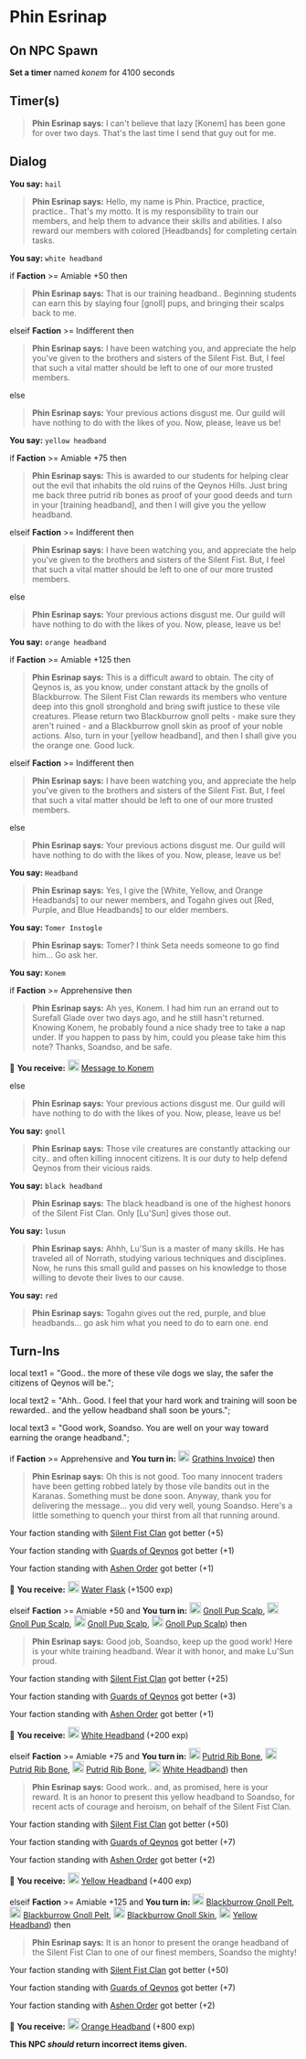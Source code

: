 # Phin Esrinap


## On NPC Spawn

**Set a timer** named *konem* for 4100 seconds


## Timer(s)

>**Phin Esrinap says:** I can't believe that lazy [Konem] has been gone for over two days.  That's the last time I send that guy out for me.


## Dialog

**You say:** `hail`



>**Phin Esrinap says:** Hello, my name is Phin. Practice, practice, practice.. That's my motto. It is my responsibility to train our members, and help them to advance their skills and abilities. I also reward our members with colored [Headbands] for completing certain tasks.

**You say:** `white headband`



if **Faction** >= Amiable +50 then



>**Phin Esrinap says:** That is our training headband.. Beginning students can earn this by slaying four [gnoll] pups, and bringing their scalps back to me.


elseif **Faction** >= Indifferent then



>**Phin Esrinap says:** I have been watching you, and appreciate the help you've given to the brothers and sisters of the Silent Fist. But, I feel that such a vital matter should be left to one of our more trusted members.


else



>**Phin Esrinap says:** Your previous actions disgust me. Our guild will have nothing to do with the likes of you. Now, please, leave us be!


**You say:** `yellow headband`



if **Faction** >= Amiable +75 then



>**Phin Esrinap says:** This is awarded to our students for helping clear out the evil that inhabits the old ruins of the Qeynos Hills. Just bring me back three putrid rib bones as proof of your good deeds and turn in your [training headband], and then I will give you the yellow headband.


elseif **Faction** >= Indifferent then



>**Phin Esrinap says:** I have been watching you, and appreciate the help you've given to the brothers and sisters of the Silent Fist. But, I feel that such a vital matter should be left to one of our more trusted members.


else



>**Phin Esrinap says:** Your previous actions disgust me. Our guild will have nothing to do with the likes of you. Now, please, leave us be!


**You say:** `orange headband`



if **Faction** >= Amiable +125 then



>**Phin Esrinap says:** This is a difficult award to obtain. The city of Qeynos is, as you know, under constant attack by the gnolls of Blackburrow. The Silent Fist Clan rewards its members who venture deep into this gnoll stronghold and bring swift justice to these vile creatures. Please return two Blackburrow gnoll pelts - make sure they aren't ruined - and a Blackburrow gnoll skin as proof of your noble actions. Also, turn in your [yellow headband], and then I shall give you the orange one. Good luck.


elseif **Faction** >= Indifferent then



>**Phin Esrinap says:** I have been watching you, and appreciate the help you've given to the brothers and sisters of the Silent Fist. But, I feel that such a vital matter should be left to one of our more trusted members.


else



>**Phin Esrinap says:** Your previous actions disgust me. Our guild will have nothing to do with the likes of you. Now, please, leave us be!


**You say:** `Headband`



>**Phin Esrinap says:** Yes, I give the [White, Yellow, and Orange Headbands] to our newer members, and Togahn gives out [Red, Purple, and Blue Headbands] to our elder members.

**You say:** `Tomer Instogle`



>**Phin Esrinap says:** Tomer? I think Seta needs someone to go find him... Go ask her.

**You say:** `Konem`



if **Faction** >= Apprehensive then



>**Phin Esrinap says:** Ah yes, Konem. I had him run an errand out to Surefall Glade over two days ago, and he still hasn't returned. Knowing Konem, he probably found a nice shady tree to take a nap under. If you happen to pass by him, could you please take him this note?  Thanks, Soandso, and be safe.



 &#127873; **You receive:**  <img style="background:url(/static/icons/blank_slot.gif);width:20px;height:20px;" src="/static/icons/item_504.png" alt="" /> <a
                                href="/item/18921" data-url="18921" class="tooltip-link link">Message to Konem</a>


else



>**Phin Esrinap says:** Your previous actions disgust me. Our guild will have nothing to do with the likes of you. Now, please, leave us be!


**You say:** `gnoll`



>**Phin Esrinap says:** Those vile creatures are constantly attacking our city.. and often killing innocent citizens. It is our duty to help defend Qeynos from their vicious raids.

**You say:** `black headband`



>**Phin Esrinap says:** The black headband is one of the highest honors of the Silent Fist Clan.  Only [Lu'Sun] gives those out.

**You say:** `lusun`



>**Phin Esrinap says:** Ahhh, Lu'Sun is a master of many skills.  He has traveled all of Norrath, studying various techniques and disciplines.  Now, he runs this small guild and passes on his knowledge to those willing to devote their lives to our cause.

**You say:** `red`



>**Phin Esrinap says:** Togahn gives out the red, purple, and blue headbands...  go ask him what you need to do to earn one.
end



## Turn-Ins



local text1 = "Good.. the more of these vile dogs we slay, the safer the citizens of Qeynos will be.";

local text2 = "Ahh.. Good. I feel that your hard work and training will soon be rewarded.. and the yellow headband shall soon be yours.";

local text3 = "Good work, Soandso. You are well on your way toward earning the orange headband.";




if **Faction** >= Apprehensive and  **You turn in:** <img style="background:url(/static/icons/blank_slot.gif);width:20px;height:20px;" src="/static/icons/item_504.png" alt="" /> <a
                                href="/item/18922" data-url="18922" class="tooltip-link link">Grathins Invoice</a>) then


>**Phin Esrinap says:** Oh this is not good. Too many innocent traders have been getting robbed lately by those vile bandits out in the Karanas. Something must be done soon. Anyway, thank you for delivering the message... you did very well, young Soandso. Here's a little something to quench your thirst from all that running around.





Your faction standing with [Silent Fist Clan](/faction/309) got better (<span class='text-success'>+5</span>)


Your faction standing with [Guards of Qeynos](/faction/262) got better (<span class='text-success'>+1</span>)


Your faction standing with [Ashen Order](/faction/361) got better (<span class='text-success'>+1</span>)


 &#127873; **You receive:**  <img style="background:url(/static/icons/blank_slot.gif);width:20px;height:20px;" src="/static/icons/item_584.png" alt="" /> <a
                                href="/item/13006" data-url="13006" class="tooltip-link link">Water Flask</a> (+1500 exp)

 



elseif **Faction** >= Amiable +50 and  **You turn in:** <img style="background:url(/static/icons/blank_slot.gif);width:20px;height:20px;" src="/static/icons/item_555.png" alt="" /> <a
                                href="/item/13789" data-url="13789" class="tooltip-link link">Gnoll Pup Scalp</a>, <img style="background:url(/static/icons/blank_slot.gif);width:20px;height:20px;" src="/static/icons/item_555.png" alt="" /> <a
                                href="/item/13789" data-url="13789" class="tooltip-link link">Gnoll Pup Scalp</a>, <img style="background:url(/static/icons/blank_slot.gif);width:20px;height:20px;" src="/static/icons/item_555.png" alt="" /> <a
                                href="/item/13789" data-url="13789" class="tooltip-link link">Gnoll Pup Scalp</a>, <img style="background:url(/static/icons/blank_slot.gif);width:20px;height:20px;" src="/static/icons/item_555.png" alt="" /> <a
                                href="/item/13789" data-url="13789" class="tooltip-link link">Gnoll Pup Scalp</a>) then 


>**Phin Esrinap says:** Good job, Soandso, keep up the good work! Here is your white training headband. Wear it with honor, and make Lu'Sun proud.


Your faction standing with [Silent Fist Clan](/faction/309) got better (<span class='text-success'>+25</span>)


Your faction standing with [Guards of Qeynos](/faction/262) got better (<span class='text-success'>+3</span>)


Your faction standing with [Ashen Order](/faction/361) got better (<span class='text-success'>+1</span>)


 &#127873; **You receive:**  <img style="background:url(/static/icons/blank_slot.gif);width:20px;height:20px;" src="/static/icons/item_932.png" alt="" /> <a
                                href="/item/10110" data-url="10110" class="tooltip-link link">White Headband</a> (+200 exp)

 



elseif **Faction** >= Amiable +75 and  **You turn in:** <img style="background:url(/static/icons/blank_slot.gif);width:20px;height:20px;" src="/static/icons/item_907.png" alt="" /> <a
                                href="/item/13722" data-url="13722" class="tooltip-link link">Putrid Rib Bone</a>, <img style="background:url(/static/icons/blank_slot.gif);width:20px;height:20px;" src="/static/icons/item_907.png" alt="" /> <a
                                href="/item/13722" data-url="13722" class="tooltip-link link">Putrid Rib Bone</a>, <img style="background:url(/static/icons/blank_slot.gif);width:20px;height:20px;" src="/static/icons/item_907.png" alt="" /> <a
                                href="/item/13722" data-url="13722" class="tooltip-link link">Putrid Rib Bone</a>, <img style="background:url(/static/icons/blank_slot.gif);width:20px;height:20px;" src="/static/icons/item_932.png" alt="" /> <a
                                href="/item/10110" data-url="10110" class="tooltip-link link">White Headband</a>) then 


>**Phin Esrinap says:** Good work.. and, as promised, here is your reward. It is an honor to present this yellow headband to Soandso, for recent acts of courage and heroism, on behalf of the Silent Fist Clan.


Your faction standing with [Silent Fist Clan](/faction/309) got better (<span class='text-success'>+50</span>)


Your faction standing with [Guards of Qeynos](/faction/262) got better (<span class='text-success'>+7</span>)


Your faction standing with [Ashen Order](/faction/361) got better (<span class='text-success'>+2</span>)


 &#127873; **You receive:**  <img style="background:url(/static/icons/blank_slot.gif);width:20px;height:20px;" src="/static/icons/item_933.png" alt="" /> <a
                                href="/item/10111" data-url="10111" class="tooltip-link link">Yellow Headband</a> (+400 exp)

 



elseif **Faction** >= Amiable +125 and  **You turn in:** <img style="background:url(/static/icons/blank_slot.gif);width:20px;height:20px;" src="/static/icons/item_556.png" alt="" /> <a
                                href="/item/13027" data-url="13027" class="tooltip-link link">Blackburrow Gnoll Pelt</a>, <img style="background:url(/static/icons/blank_slot.gif);width:20px;height:20px;" src="/static/icons/item_556.png" alt="" /> <a
                                href="/item/13027" data-url="13027" class="tooltip-link link">Blackburrow Gnoll Pelt</a>, <img style="background:url(/static/icons/blank_slot.gif);width:20px;height:20px;" src="/static/icons/item_556.png" alt="" /> <a
                                href="/item/13028" data-url="13028" class="tooltip-link link">Blackburrow Gnoll Skin</a>, <img style="background:url(/static/icons/blank_slot.gif);width:20px;height:20px;" src="/static/icons/item_933.png" alt="" /> <a
                                href="/item/10111" data-url="10111" class="tooltip-link link">Yellow Headband</a>) then 


>**Phin Esrinap says:** It is an honor to present the orange headband of the Silent Fist Clan to one of our finest members, Soandso the mighty!


Your faction standing with [Silent Fist Clan](/faction/309) got better (<span class='text-success'>+50</span>)


Your faction standing with [Guards of Qeynos](/faction/262) got better (<span class='text-success'>+7</span>)


Your faction standing with [Ashen Order](/faction/361) got better (<span class='text-success'>+2</span>)


 &#127873; **You receive:**  <img style="background:url(/static/icons/blank_slot.gif);width:20px;height:20px;" src="/static/icons/item_934.png" alt="" /> <a
                                href="/item/10112" data-url="10112" class="tooltip-link link">Orange Headband</a> (+800 exp)

 

**This NPC *should* return incorrect items given.**



